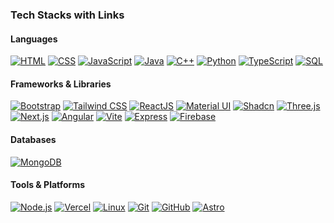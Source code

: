 ### Tech Stacks with Links

#### Languages
[![HTML](https://img.shields.io/badge/-HTML-000?&logo=html5)](https://developer.mozilla.org/en-US/docs/Web/HTML)
[![CSS](https://img.shields.io/badge/-CSS-000?&logo=css3)](https://developer.mozilla.org/en-US/docs/Web/CSS)
[![JavaScript](https://img.shields.io/badge/-JavaScript-000?&logo=javascript)](https://developer.mozilla.org/en-US/docs/Web/JavaScript)
[![Java](https://img.shields.io/badge/-Java-000?&logo=java)](https://www.oracle.com/java)
[![C++](https://img.shields.io/badge/-C++-000?&logo=c%2b%2b&logoColor=00599C)](https://isocpp.org)
[![Python](https://img.shields.io/badge/-Python-000?&logo=python)](https://www.python.org)
[![TypeScript](https://img.shields.io/badge/-TypeScript-000?&logo=typescript)](https://www.typescriptlang.org)
[![SQL](https://img.shields.io/badge/-SQL-000?&logo=postgresql)](https://en.wikipedia.org/wiki/SQL)

#### Frameworks & Libraries
[![Bootstrap](https://img.shields.io/badge/-Bootstrap-000?&logo=bootstrap)](https://getbootstrap.com)
[![Tailwind CSS](https://img.shields.io/badge/-Tailwind_CSS-000?&logo=tailwindcss)](https://tailwindcss.com)
[![ReactJS](https://img.shields.io/badge/-ReactJS-000?&logo=react)](https://reactjs.org)
[![Material UI](https://img.shields.io/badge/-Material_UI-000?&logo=mui)](https://mui.com)
[![Shadcn](https://img.shields.io/badge/-Shadcn-000)](https://ui.shadcn.com)
[![Three.js](https://img.shields.io/badge/-Three.js-000?&logo=three.js)](https://threejs.org)
[![Next.js](https://img.shields.io/badge/-Next.js-000?&logo=next.js)](https://nextjs.org)
[![Angular](https://img.shields.io/badge/-Angular-000?&logo=angular)](https://angular.io)
[![Vite](https://img.shields.io/badge/-Vite-000?&logo=vite)](https://vitejs.dev)
[![Express](https://img.shields.io/badge/-Express-000?&logo=express)](https://expressjs.com)
[![Firebase](https://img.shields.io/badge/-Firebase-000?&logo=firebase)](https://firebase.google.com)

#### Databases
[![MongoDB](https://img.shields.io/badge/-MongoDB-000?&logo=mongodb)](https://www.mongodb.com)

#### Tools & Platforms
[![Node.js](https://img.shields.io/badge/-Node.js-000?&logo=node.js)](https://nodejs.org)
[![Vercel](https://img.shields.io/badge/-Vercel-000?&logo=vercel)](https://vercel.com)
[![Linux](https://img.shields.io/badge/-Linux-000?&logo=linux)](https://www.linux.org)
[![Git](https://img.shields.io/badge/-Git-000?&logo=git)](https://git-scm.com)
[![GitHub](https://img.shields.io/badge/-GitHub-000?&logo=github)](https://github.com)
[![Astro](https://img.shields.io/badge/-Astro-000?&logo=astro)](https://astro.build)
